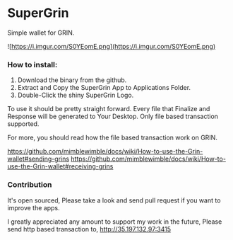 # SuperGrin

Simple wallet for GRIN.

![https://i.imgur.com/S0YEomE.png](https://i.imgur.com/S0YEomE.png)

### How to install:

1. Download the binary from the github.
2. Extract and Copy the SuperGrin App to Applications Folder.
3. Double-Click the shiny SuperGrin Logo.

To use it should be pretty straight forward.
Every file that Finalize and Response will be generated to Your Desktop.
Only file based transaction supported.

For more, you should read how the file based transaction work on GRIN.

https://github.com/mimblewimble/docs/wiki/How-to-use-the-Grin-wallet#sending-grins
https://github.com/mimblewimble/docs/wiki/How-to-use-the-Grin-wallet#receiving-grins

### Contribution
It's open sourced, Please take a look and send pull request if you want to improve the apps.

I greatly appreciated any amount to support my work in the future,
Please send http based transaction to,
http://35.197.132.97:3415
